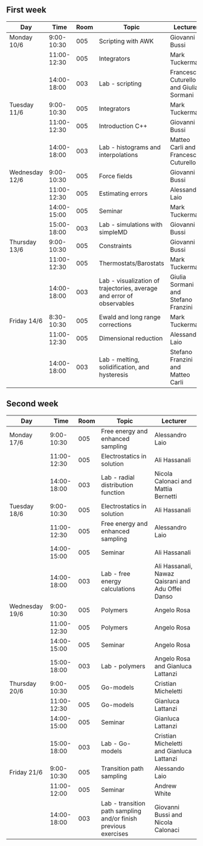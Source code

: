 ## First week
| Day | Time | Room | Topic | Lecturer |
|-----|------|------|-------|----------|
| Monday 10/6 |  9:00-10:30 | 005 | Scripting with AWK | Giovanni Bussi |
|            | 11:00-12:30 | 005 | Integrators | Mark Tuckerman |
|            | 14:00-18:00 | 003 | Lab - scripting | Francesca Cuturello and Giulia Sormani|
| Tuesday 11/6 |  9:00-10:30 | 005 | Integrators | Mark Tuckerman |
|            | 11:00-12:30 | 005 | Introduction C++ | Giovanni Bussi |
|            | 14:00-18:00 | 003 | Lab - histograms and interpolations | Matteo Carli and Francesca Cuturello |
| Wednesday 12/6 | 9:00-10:30 | 005 | Force fields | Giovanni Bussi |
|            |  11:00-12:30 | 005 | Estimating errors | Alessandro Laio |
|            | 14:00-15:00 | 005 | Seminar | Mark Tuckerman |
|            | 15:00-18:00 | 003 | Lab - simulations with simpleMD | Giovanni Bussi|
| Thursday 13/6 |  9:00-10:30 | 005 | Constraints | Giovanni Bussi |
|            | 11:00-12:30 | 005 | Thermostats/Barostats| Mark Tuckerman |
|            | 14:00-18:00 | 003 | Lab - visualization of trajectories, average and error of observables  |  Giulia Sormani and Stefano Franzini |
| Friday 14/6 |  8:30-10:30 | 005 | Ewald and long range corrections | Mark Tuckerman |
|            | 11:00-12:30 | 005 | Dimensional reduction | Alessandro Laio |
|            | 14:00-18:00 | 003 | Lab - melting, solidification, and hysteresis | Stefano Franzini and Matteo Carli |

## Second week
| Day | Time | Room | Topic | Lecturer |
|-----|------|------|-------|----------|
| Monday 17/6 |  9:00-10:30 | 005 | Free energy and enhanced sampling | Alessandro Laio |
|            | 11:00-12:30 | 005 | Electrostatics in solution | Ali Hassanali |
|            | 14:00-18:00 | 003 | Lab - radial distribution function | Nicola Calonaci and Mattia Bernetti |
| Tuesday 18/6 |  9:00-10:30 | 005 | Electrostatics in solution | Ali Hassanali |
|            | 11:00-12:30 | 005 | Free energy and enhanced sampling | Alessandro Laio |
|            | 14:00-15:00 | 005 | Seminar | Ali Hassanali |
|            | 14:00-18:00 | 003 | Lab - free energy calculations| Ali Hassanali, Nawaz Qaisrani and Adu Offei Danso |
| Wednesday 19/6 |  9:00-10:30 | 005 | Polymers | Angelo Rosa |
|            | 11:00-12:30 | 005 | Polymers | Angelo Rosa |
|            | 14:00-15:00 | 005 | Seminar | Angelo Rosa |
|            | 15:00-18:00 | 003 | Lab - polymers | Angelo Rosa and Gianluca Lattanzi |
| Thursday 20/6 |  9:00-10:30 | 005 | Go-models | Cristian Micheletti |
|            | 11:00-12:30 | 005 | Go-models | Gianluca Lattanzi |
|            | 14:00-15:00 | 005 | Seminar | Gianluca Lattanzi |
|            | 15:00-18:00 | 003 | Lab - Go-models| Cristian Micheletti and Gianluca Lattanzi |
| Friday 21/6 |  9:00-10:30 | 005 | Transition path sampling | Alessando Laio |
|            | 11:00-12:00 | 005 | Seminar | Andrew White |
|            | 14:00-18:00 | 003 | Lab - transition path sampling and/or finish previous exercises | Giovanni Bussi and Nicola Calonaci|
